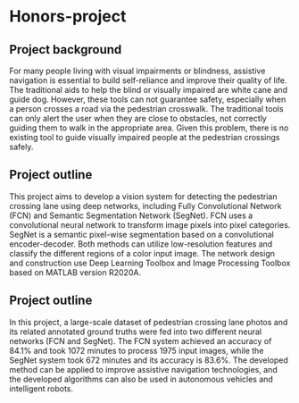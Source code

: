 # Honors-project
## Project background

For many people living with visual impairments or blindness, assistive navigation is essential to
build self-reliance and improve their quality of life. The traditional aids to help the blind or visually impaired are white cane and guide dog. However, these tools can not guarantee safety, especially
when a person crosses a road via the pedestrian crosswalk. The traditional tools can only alert the user when they are close to obstacles, not correctly guiding them to walk in the appropriate area. Given this problem, there is no existing tool to guide visually impaired people at the pedestrian crossings safely.

## Project outline

This project aims to develop a vision system for detecting the pedestrian crossing lane using deep networks, including Fully Convolutional Network (FCN) and Semantic Segmentation Network (SegNet). FCN uses a convolutional neural network to transform image pixels into pixel categories. SegNet is a semantic pixel-wise segmentation based on a convolutional encoder-decoder. Both methods can utilize low-resolution features and classify the different regions of a color input image. The network design and construction use Deep Learning Toolbox and Image Processing Toolbox based on MATLAB version R2020A.

## Project outline

In this project, a large-scale dataset of pedestrian crossing lane photos and its related annotated
ground truths were fed into two different neural networks (FCN and SegNet). The FCN system
achieved an accuracy of 84.1% and took 1072 minutes to process 1975 input images, while the
SegNet system took 672 minutes and its accuracy is 83.6%. The developed method can be applied to improve assistive navigation technologies, and the developed algorithms can also be used in autonomous vehicles and intelligent robots.
